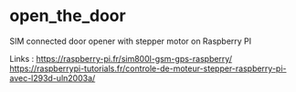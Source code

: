 # open_the_door
SIM connected door opener with stepper motor on Raspberry PI

Links :
https://raspberry-pi.fr/sim800l-gsm-gps-raspberry/
https://raspberrypi-tutorials.fr/controle-de-moteur-stepper-raspberry-pi-avec-l293d-uln2003a/
